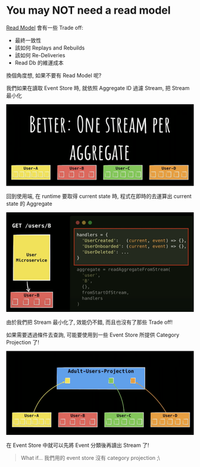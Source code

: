 # You may NOT need a read model
[Read Model](spaces/event-sourcing/read-model.md) 會有一些 Trade off:
- 最終一致性
- 該如何 Replays and Rebuilds
- 該如何 Re-Deliveries
- Read Db 的維運成本

換個角度想, 如果不要有 Read Model 呢?

我們如果在讀取 Event Store 時, 就依照 Aggregate ID 過濾 Stream, 把 Stream 最小化

![stream-per-aggregate](/spaces/event-sourcing/attachments/stream-per-aggregate.png)

回到使用端, 在 runtime 要取得 current state 時, 程式在即時的去運算出 current state 的 Aggregate

![aggregate-read-from-stream](/spaces/event-sourcing/attachments/aggregate-read-from-stream.png)

由於我們把 Stream 最小化了, 效能仍不錯, 而且也沒有了那些 Trade off!

如果需要透過條件去查詢, 可能要使用到一些 Event Store 所提供 Category Projection 了!

![aggregate-read-from-projection](/spaces/event-sourcing/attachments/aggregate-read-from-projection.png)

在 Event Store 中就可以先將 Event 分類後再讀出 Stream 了!

> What if... 我們用的 event store 沒有 category projection ;\